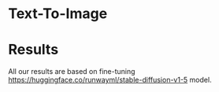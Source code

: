 # Text-To-Image
# Results
  All our results are based on fine-tuning https://huggingface.co/runwayml/stable-diffusion-v1-5 model.
